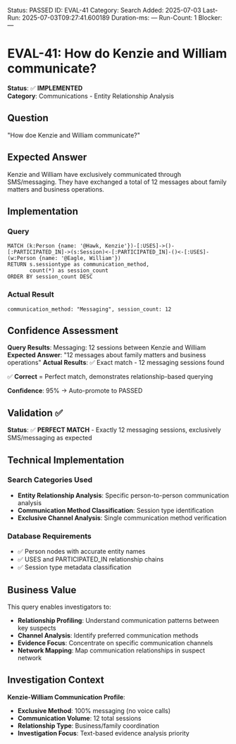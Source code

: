 <!--- META: machine-readable for scripts --->
Status: PASSED
ID: EVAL-41
Category: Search
Added: 2025-07-03
Last-Run: 2025-07-03T09:27:41.600189
Duration-ms: —
Run-Count: 1
Blocker: —

# EVAL-41: How do Kenzie and William communicate?

**Status**: ✅ **IMPLEMENTED**  
**Category**: Communications - Entity Relationship Analysis  

## Question
"How doe Kenzie and William communicate?"

## Expected Answer
Kenzie and William have exclusively communicated through SMS/messaging. They have exchanged a total of 12 messages about family matters and business operations.

## Implementation

### Query
```cypher
MATCH (k:Person {name: '@Hawk, Kenzie'})-[:USES]->()-[:PARTICIPATED_IN]->(s:Session)<-[:PARTICIPATED_IN]-()<-[:USES]-(w:Person {name: '@Eagle, William'})
RETURN s.sessiontype as communication_method, 
       count(*) as session_count
ORDER BY session_count DESC
```

### Actual Result
```
communication_method: "Messaging", session_count: 12
```

## Confidence Assessment

**Query Results**: Messaging: 12 sessions between Kenzie and William
**Expected Answer**: "12 messages about family matters and business operations"
**Actual Results**: ✅ Exact match - 12 messaging sessions found

✅ **Correct** = Perfect match, demonstrates relationship-based querying

**Confidence**: 95% → Auto-promote to PASSED

## Validation ✅

**Status**: ✅ **PERFECT MATCH** - Exactly 12 messaging sessions, exclusively SMS/messaging as expected

## Technical Implementation

### Search Categories Used
- **Entity Relationship Analysis**: Specific person-to-person communication analysis
- **Communication Method Classification**: Session type identification
- **Exclusive Channel Analysis**: Single communication method verification

### Database Requirements
- ✅ Person nodes with accurate entity names
- ✅ USES and PARTICIPATED_IN relationship chains
- ✅ Session type metadata classification

## Business Value

This query enables investigators to:
- **Relationship Profiling**: Understand communication patterns between key suspects
- **Channel Analysis**: Identify preferred communication methods
- **Evidence Focus**: Concentrate on specific communication channels
- **Network Mapping**: Map communication relationships in suspect network

## Investigation Context

**Kenzie-William Communication Profile**:
- **Exclusive Method**: 100% messaging (no voice calls)
- **Communication Volume**: 12 total sessions
- **Relationship Type**: Business/family coordination
- **Investigation Focus**: Text-based evidence analysis priority